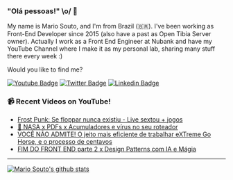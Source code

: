 ### "Olá pessoas!" \o/ 👋

My name is Mario Souto, and I'm from Brazil (🇧🇷). I've been working as Front-End Developer since 2015 (also have a past as Open Tibia Server owner). Actually I work as a Front End Engineer at Nubank and have my YouTube Channel where I make it as my personal lab, sharing many stuff there every week :)

Would you like to find me?

[![Youtube Badge](https://img.shields.io/badge/-Youtube-FF0000?style=flat-square&labelColor=FF0000&logo=youtube&logoColor=white&link=https://youtube.com/c/DevSoutinho)](https://youtube.com/c/DevSoutinho)
[![Twitter Badge](https://img.shields.io/badge/-Twitter-1ca0f1?style=flat-square&labelColor=1ca0f1&logo=twitter&logoColor=white&link=https://twitter.com/omariosouto)](https://twitter.com/omariosouto)
[![Linkedin Badge](https://img.shields.io/badge/-LinkedIn-blue?style=flat-square&logo=Linkedin&logoColor=white&link=https://www.linkedin.com/in/omariosouto)](https://www.linkedin.com/in/omariosouto)

### 📹 Recent Videos on YouTube!

<!-- YOUTUBE:START -->
- [Frost Punk: Se floppar nunca existiu - Live sextou + jogos](https://www.youtube.com/watch?v=ic42GYw3qzY)
- [🦠 NASA x PDFs x Acumuladores e vírus no seu roteador](https://www.youtube.com/watch?v=_4rLM53yuyQ)
- [VOCÊ NÃO ADMITE! O jeito mais eficiente de trabalhar eXTreme Go Horse, e o processo de centavos](https://www.youtube.com/watch?v=MdpuPkkBP_4)
- [FIM DO FRONT END parte 2 x Design Patterns com IA e Mágia](https://www.youtube.com/watch?v=ECkTaA-H1YQ)
<!-- YOUTUBE:END -->

____


[![Mario Souto's github stats](https://github-readme-stats.vercel.app/api?username=omariosouto&theme=dark&show_icons=true&count_private=true)](https://github.com/omariosouto)
